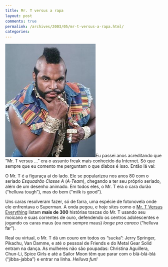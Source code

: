 ```yaml
---
title: Mr. T versus a rapa
layout: post
comments: true
permalink: /archives/2003/05/mr-t-versus-a-rapa.html/
categories:
---
```

<img class="alignright size-full wp-image-4401" title="mrt" src="/wp-content/uploads/2003/05/mrt.jpg" alt="Mr. T" width="289" height="362" />Eu passei anos acreditando que &#8220;Mr. T versus &#8230;&#8221; era o assunto freak mais conhecido da Internet. Só que sempre que eu comento me perguntam o que diabos é isso. Então lá vai:

O Mr. T é a figuraça aí do lado. Ele se popularizou nos anos 80 com o seriado *Esquadrão Classe A* (*A-Team*), chegando a ter seu próprio seriado, além de um desenho animado. Em todos eles, o Mr. T era o cara durão (&#8220;helluva tough&#8221;), mas do bem (&#8220;milk is good&#8221;).

Uns caras resolveram fazer, só de farra, uma espécie de fotonovela onde ele enfrentava o Superman. A onda pegou, e hoje sites como o [Mr. T Versus Everything][1] listam **mais de 300** histórias toscas do Mr. T usando seu moicano e suas correntes de ouro, defendendo os centros adolescentes e jogando os caras maus (ou nem sempre maus) *longe pra caraco* (&#8220;helluva far&#8221;).

Real ou virtual, o Mr. T dá um couro em todos os &#8220;sucka&#8221;: Jerry Springer, Pikachu, Van Damme, e até o pessoal de Friends e do Metal Gear Solid entram na dança. As mulheres não são poupadas: Christina Aguillera, Chun-Li, Spice Girls e até a Sailor Moon têm que parar com o blá-blá-blá (&#8220;jibba-jabba&#8221;) e entrar na linha. *Helluva fun!*

 [1]: http://www.mrtvseverything.com/mrtvs.html
